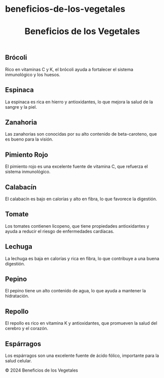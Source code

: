 # beneficios-de-los-vegetales
<!DOCTYPE html>
<html lang="es">
<head>
    <meta charset="UTF-8">
    <meta name="viewport" content="width=device-width, initial-scale=1.0">
    <title>Beneficios de los Vegetales</title>
    <link rel="stylesheet" href="styles.css">
</head>
<body>
    <header>
        <h1>Beneficios de los Vegetales</h1>
    </header>
    <main>
        <section>
            <h2>Brócoli</h2>
            <p>Rico en vitaminas C y K, el brócoli ayuda a fortalecer el sistema inmunológico y los huesos.</p>
        </section>
        <section>
            <h2>Espinaca</h2>
            <p>La espinaca es rica en hierro y antioxidantes, lo que mejora la salud de la sangre y la piel.</p>
        </section>
        <section>
            <h2>Zanahoria</h2>
            <p>Las zanahorias son conocidas por su alto contenido de beta-caroteno, que es bueno para la visión.</p>
        </section>
        <section>
            <h2>Pimiento Rojo</h2>
            <p>El pimiento rojo es una excelente fuente de vitamina C, que refuerza el sistema inmunológico.</p>
        </section>
        <section>
            <h2>Calabacín</h2>
            <p>El calabacín es bajo en calorías y alto en fibra, lo que favorece la digestión.</p>
        </section>
        <section>
            <h2>Tomate</h2>
            <p>Los tomates contienen licopeno, que tiene propiedades antioxidantes y ayuda a reducir el riesgo de enfermedades cardíacas.</p>
        </section>
        <section>
            <h2>Lechuga</h2>
            <p>La lechuga es baja en calorías y rica en fibra, lo que contribuye a una buena digestión.</p>
        </section>
        <section>
            <h2>Pepino</h2>
            <p>El pepino tiene un alto contenido de agua, lo que ayuda a mantener la hidratación.</p>
        </section>
        <section>
            <h2>Repollo</h2>
            <p>El repollo es rico en vitamina K y antioxidantes, que promueven la salud del cerebro y el corazón.</p>
        </section>
        <section>
            <h2>Espárragos</h2>
            <p>Los espárragos son una excelente fuente de ácido fólico, importante para la salud celular.</p>
        </section>
    </main>
    <footer>
        <p>&copy; 2024 Beneficios de los Vegetales</p>
    </footer>
    <script src="script.js"></script>
</body>
</html>
